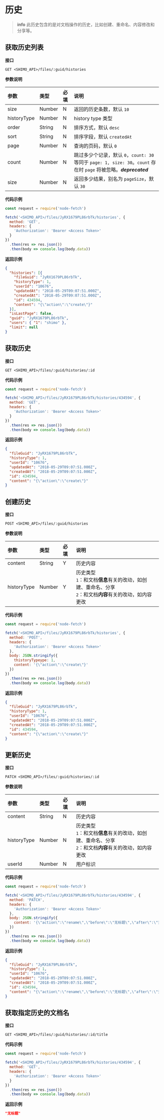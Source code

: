 # 历史

> **info**
> 此历史包含的是对文档操作的历史，比如创建、重命名、内容修改和分享等。

## 获取历史列表

**接口**

`GET <SHIMO_API>/files/:guid/histories`

**参数说明**

| 参数      | 类型   | 必填 | 说明 |
| :------- | :----- | :-- | :-- |
| size | Number | N   | 返回的历史条数，默认 `10` |
| historyType | Number | N   | history type 类型 |
| order | String | N   | 排序方式，默认 `desc` |
| sort | String | N   | 排序字段，默认 `createdAt` |
| page | Number | N   | 查询的页码，默认 `0` |
| count | Number | N   | 跳过多少个记录，默认 `0`，`count: 30` 等同于 `page: 1, size: 30`。`count` 存在时 `page` 将被忽略。_**deprecated**_ |
| size | Number | N   | 返回多少结果，别名为 `pageSize`，默认 `30` |

**代码示例**

```js
const request = require('node-fetch')

fetch('<SHIMO_API>/files/JyRX1679PL86rbTk/histories', {
  method: 'GET',
  headers: {
    'Authorization': 'Bearer <Access Token>'
  }
})
  .then(res => res.json())
  .then(body => console.log(body.data))
```

**返回示例**

```json
{
  "histories": [{
    "fileGuid": "JyRX1679PL86rbTk",
    "historyType": 1,
    "userId": "10676",
    "updatedAt": "2018-05-29T09:07:51.000Z",
    "createdAt": "2018-05-29T09:07:51.000Z",
    "id": 434594,
    "content": "{\"action\":\"create\"}"
  }],
  "isLastPage": false,
  "guid": "JyRX1679PL86rbTk",
  "users": { "1": "shimo" },
  "limit": null
}
```

## 获取历史

**接口**

`GET <SHIMO_API>/files/:guid/histories/:id`

**代码示例**

```js
const request = require('node-fetch')

fetch('<SHIMO_API>/files/JyRX1679PL86rbTk/histories/434594', {
  method: 'GET',
  headers: {
    'Authorization': 'Bearer <Access Token>'
  }
})
  .then(res => res.json())
  .then(body => console.log(body.data))
```

**返回示例**

```json
{
  "fileGuid": "JyRX1679PL86rbTk",
  "historyType": 1,
  "userId": "10676",
  "updatedAt": "2018-05-29T09:07:51.000Z",
  "createdAt": "2018-05-29T09:07:51.000Z",
  "id": 434594,
  "content": "{\"action\":\"create\"}"
}
```

## 创建历史

**接口**

`POST <SHIMO_API>/files/:guid/histories`

**参数说明**

| 参数      | 类型   | 必填 | 说明 |
| :------- | :----- | :-- | :-- |
| content | String | Y   | 历史内容 |
| historyType | Number | Y   | 历史类型<br>`1`：和文档**信息**有关的改动，如创建、重命名、分享<br>`2`：和文档**内容**有关的改动，如内容更改 |

**代码示例**

```js
const request = require('node-fetch')

fetch('<SHIMO_API>/files/JyRX1679PL86rbTk/histories', {
  method: 'POST',
  headers: {
    'Authorization': 'Bearer <Access Token>'
  },
  body: JSON.stringify({
    thistoryTypeype: 1,
    content: '{\"action\":\"create\"}'
  })
})
  .then(res => res.json())
  .then(body => console.log(body.data))
```

**返回示例**

```json
{
  "fileGuid": "JyRX1679PL86rbTk",
  "historyType": 1,
  "userId": "10676",
  "updatedAt": "2018-05-29T09:07:51.000Z",
  "createdAt": "2018-05-29T09:07:51.000Z",
  "id": 434594,
  "content": "{\"action\":\"create\"}"
}
```

## 更新历史

**接口**

`PATCH <SHIMO_API>/files/:guid/histories/:id`

**参数说明**

| 参数      | 类型   | 必填 | 说明 |
| :------- | :----- | :-- | :-- |
| content | String | N   | 历史内容 |
| historyType | Number | N   | 历史类型<br>`1`：和文档**信息**有关的改动，如创建、重命名、分享<br>`2`：和文档**内容**有关的改动，如内容更改 |
| userId | Number | N   | 用户标识 |

**代码示例**

```js
const request = require('node-fetch')

fetch('<SHIMO_API>/files/JyRX1679PL86rbTk/histories/434594', {
  method: 'PATCH',
  headers: {
    'Authorization': 'Bearer <Access Token>'
  },
  body: JSON.stringify({
    content: '{\"action\":\"rename\",\"before\":\"无标题\",\"after\":\"无标题2\"}'
  })
})
  .then(res => res.json())
  .then(body => console.log(body.data))
```

**返回示例**

```json
{
  "fileGuid": "JyRX1679PL86rbTk",
  "historyType": 1,
  "userId": "10676",
  "updatedAt": "2018-05-29T09:07:51.000Z",
  "createdAt": "2018-05-29T09:07:51.000Z",
  "id": 434594,
  "content": "{\"action\":\"rename\",\"before\":\"无标题\",\"after\":\"无标题2\"}"
}
```

## 获取指定历史的文档名

**接口**

`GET <SHIMO_API>/files/:guid/histories/:id/title`

**代码示例**

```js
const request = require('node-fetch')

fetch('<SHIMO_API>/files/JyRX1679PL86rbTk/histories/434594', {
  method: 'GET',
  headers: {
    'Authorization': 'Bearer <Access Token>'
  }
})
  .then(res => res.json())
  .then(body => console.log(body.data))
```

**返回示例**

```json
"无标题"
```
